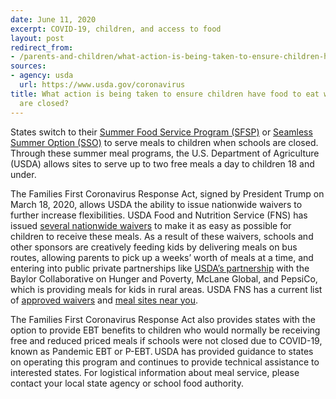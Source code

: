 ```yaml
---
date: June 11, 2020
excerpt: COVID-19, children, and access to food
layout: post
redirect_from:
- /parents-and-children/what-action-is-being-taken-to-ensure-children-have-food-while-schools-are-closed/
sources:
- agency: usda
  url: https://www.usda.gov/coronavirus
title: What action is being taken to ensure children have food to eat while schools
  are closed?
---
```


States switch to their [Summer Food Service Program (SFSP)](https://www.fns.usda.gov/sfsp/summer-food-service-program) or [Seamless Summer Option (SSO)](https://www.fns.usda.gov/sfsp/seamless-summer-and-other-options-schools) to serve meals to children when schools are closed. Through these summer meal programs, the U.S. Department of Agriculture (USDA) allows sites to serve up to two free meals a day to children 18 and under.

The Families First Coronavirus Response Act, signed by President Trump on March 18, 2020, allows USDA the ability to issue nationwide waivers to further increase flexibilities. USDA Food and Nutrition Service (FNS) has issued [several nationwide waivers](https://www.fns.usda.gov/disaster/pandemic/covid-19/cn-waivers-flexibilities) to make it as easy as possible for children to receive these meals. As a result of these waivers, schools and other sponsors are creatively feeding kids by delivering meals on bus routes, allowing parents to pick up a weeks’ worth of meals at a time, and entering into public private partnerships like [USDA’s partnership](https://www.usda.gov/media/press-releases/2020/03/17/usda-announces-feeding-program-partnership-response-covid-19) with the Baylor Collaborative on Hunger and Poverty, McLane Global, and PepsiCo, which is providing meals for kids in rural areas. USDA FNS has a current list of [approved waivers](https://www.fns.usda.gov/coronavirus) and [meal sites near you](https://www.fns.usda.gov/meals4kids).

The Families First Coronavirus Response Act also provides states with the option to provide EBT benefits to children who would normally be receiving free and reduced priced meals if schools were not closed due to COVID-19, known as Pandemic EBT or P-EBT. USDA has provided guidance to states on operating this program and continues to provide technical assistance to interested states. For logistical information about meal service, please contact your local state agency or school food authority.